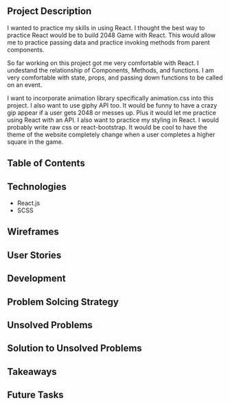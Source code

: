 ## Project Description

I wanted to practice my skills in using React. I thought the best way to practice
React would be to build 2048 Game with React. This would allow me to practice
passing data and practice invoking methods from parent components.

So far working on this project got me very comfortable with React. I undestand
the relationship of Components, Methods, and functions. I am very comfortable
with state, props, and passing down functions to be called on an event.

I want to incorporate animation library specifically animation.css into this project.
I also want to use giphy API too. It would be funny to have a crazy gip appear
if a user gets 2048 or messes up. Plus it would let me practice using React with
an API. I also want to practice my styling in React. I would probably write raw
css or react-bootstrap. It would be cool to have the theme of the website completely
change when a user completes a higher square in the game.


## Table of Contents

## Technologies
-   React.js
-   SCSS


## Wireframes

## User Stories

## Development

## Problem Solcing Strategy

## Unsolved Problems

## Solution to Unsolved Problems

## Takeaways

## Future Tasks
